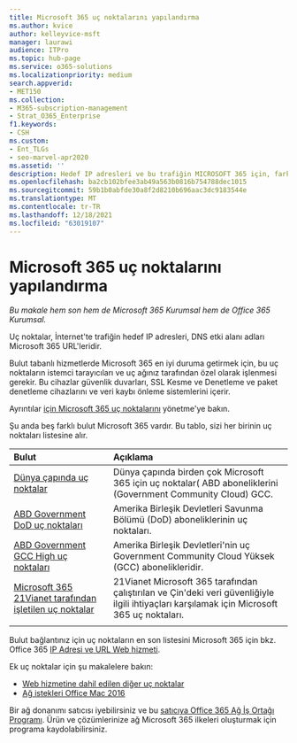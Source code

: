 ```yaml
---
title: Microsoft 365 uç noktalarını yapılandırma
ms.author: kvice
author: kelleyvice-msft
manager: laurawi
audience: ITPro
ms.topic: hub-page
ms.service: o365-solutions
ms.localizationpriority: medium
search.appverid:
- MET150
ms.collection:
- M365-subscription-management
- Strat_O365_Enterprise
f1.keywords:
- CSH
ms.custom:
- Ent_TLGs
- seo-marvel-apr2020
ms.assetid: ''
description: Hedef IP adresleri ve bu trafiğin MICROSOFT 365 için, farklı bulutların İnternet uç noktaları için bu Microsoft 365 kullanın.
ms.openlocfilehash: ba2cb102bfee3ab49a563b0816b754788dec1015
ms.sourcegitcommit: 59b1b0abfde30a8f2d8210b696aac3dc9183544e
ms.translationtype: MT
ms.contentlocale: tr-TR
ms.lasthandoff: 12/18/2021
ms.locfileid: "63019107"
---
```

# <a name="microsoft-365-endpoints"></a>Microsoft 365 uç noktalarını yapılandırma

*Bu makale hem son hem de Microsoft 365 Kurumsal hem de Office 365 Kurumsal.*

Uç noktalar, İnternet'te trafiğin hedef IP adresleri, DNS etki alanı adları Microsoft 365 URL'leridir. 

Bulut tabanlı hizmetlerde Microsoft 365 en iyi duruma getirmek için, bu uç noktaların istemci tarayıcıları ve uç ağınız tarafından özel olarak işlenmesi gerekir. Bu cihazlar güvenlik duvarları, SSL Kesme ve Denetleme ve paket denetleme cihazlarını ve veri kaybı önleme sistemlerini içerir.

Ayrıntılar [için Microsoft 365 uç noktalarını](managing-office-365-endpoints.md) yönetme'ye bakın.

Şu anda beş farklı bulut Microsoft 365 vardır. Bu tablo, sizi her birinin uç noktaları listesine alır.

| Bulut | Açıklama |
|:-------|:-----|
| [Dünya çapında uç noktalar](urls-and-ip-address-ranges.md) | Dünya çapında birden çok Microsoft 365 için uç noktalar( ABD aboneliklerini (Government Community Cloud) GCC. |
| [ABD Government DoD uç noktaları](microsoft-365-u-s-government-dod-endpoints.md) | Amerika Birleşik Devletleri Savunma Bölümü (DoD) aboneliklerinin uç noktaları. |
| [ABD Government GCC High uç noktaları](microsoft-365-u-s-government-gcc-high-endpoints.md) | Amerika Birleşik Devletleri'nin uç Government Community Cloud Yüksek (GCC) abonelikleridir. |
| [Microsoft 365 21Vianet tarafından işletilen uç noktalar](urls-and-ip-address-ranges-21vianet.md) | 21Vianet Microsoft 365 tarafından çalıştırılan ve Çin'deki veri güvenliğiyle ilgili ihtiyaçları karşılamak için Microsoft 365 uç noktaları. |
|||

Bulut bağlantınız için uç noktaların en son listesini Microsoft 365 için bkz. Office 365 [IP Adresi ve URL Web hizmeti](microsoft-365-ip-web-service.md).

Ek uç noktalar için şu makalelere bakın:

- [Web hizmetine dahil edilen diğer uç noktalar](additional-office365-ip-addresses-and-urls.md)
- [Ağ istekleri Office Mac 2016](network-requests-in-office-2016-for-mac.md)

Bir ağ donanımı satıcısı iyebilirsiniz ve bu [satıcıya Office 365 Ağ İş Ortağı Programı](microsoft-365-networking-partner-program.md). Ürün ve çözümlerinize ağ Microsoft 365 ilkeleri oluşturmak için programa kaydolabilirsiniz. 
